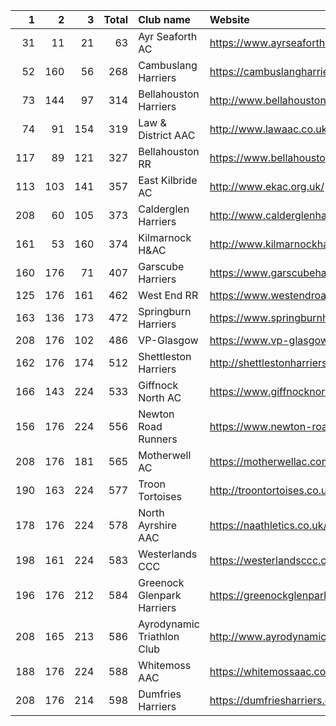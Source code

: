 |   1 |   2 |   3 |   Total | Club name                  | Website                                    |
|----:|----:|----:|--------:|:---------------------------|:-------------------------------------------|
|  31 |  11 |  21 |      63 | Ayr Seaforth AC            | https://www.ayrseaforth.co.uk/             |
|  52 | 160 |  56 |     268 | Cambuslang Harriers        | https://cambuslangharriers.org/            |
|  73 | 144 |  97 |     314 | Bellahouston Harriers      | http://www.bellahoustonharriers.co.uk/     |
|  74 |  91 | 154 |     319 | Law & District AAC         | http://www.lawaac.co.uk/                   |
| 117 |  89 | 121 |     327 | Bellahouston RR            | https://www.bellahoustonroadrunners.co.uk/ |
| 113 | 103 | 141 |     357 | East Kilbride AC           | http://www.ekac.org.uk/                    |
| 208 |  60 | 105 |     373 | Calderglen Harriers        | http://www.calderglenharriers.org.uk/      |
| 161 |  53 | 160 |     374 | Kilmarnock H&AC            | http://www.kilmarnockharriers.com/         |
| 160 | 176 |  71 |     407 | Garscube Harriers          | https://www.garscubeharriers.org.uk/       |
| 125 | 176 | 161 |     462 | West End RR                | https://www.westendroadrunners.co.uk/      |
| 163 | 136 | 173 |     472 | Springburn Harriers        | https://www.springburnharriers.co.uk/      |
| 208 | 176 | 102 |     486 | VP-Glasgow                 | https://www.vp-glasgow.com                 |
| 162 | 176 | 174 |     512 | Shettleston Harriers       | http://shettlestonharriers.org.uk/         |
| 166 | 143 | 224 |     533 | Giffnock North AC          | https://www.giffnocknorth.co.uk/           |
| 156 | 176 | 224 |     556 | Newton Road Runners        | https://www.newton-roadrunners.com/        |
| 208 | 176 | 181 |     565 | Motherwell AC              | https://motherwellac.com/                  |
| 190 | 163 | 224 |     577 | Troon Tortoises            | http://troontortoises.co.uk                |
| 178 | 176 | 224 |     578 | North Ayrshire AAC         | https://naathletics.co.uk/                 |
| 198 | 161 | 224 |     583 | Westerlands CCC            | https://westerlandsccc.co.uk/              |
| 196 | 176 | 212 |     584 | Greenock Glenpark Harriers | https://greenockglenparkharriers.com/      |
| 208 | 165 | 213 |     586 | Ayrodynamic Triathlon Club | http://www.ayrodynamic.org.uk/             |
| 188 | 176 | 224 |     588 | Whitemoss AAC              | https://whitemossaac.co.uk/                |
| 208 | 176 | 214 |     598 | Dumfries Harriers          | https://dumfriesharriers.co.uk/            |